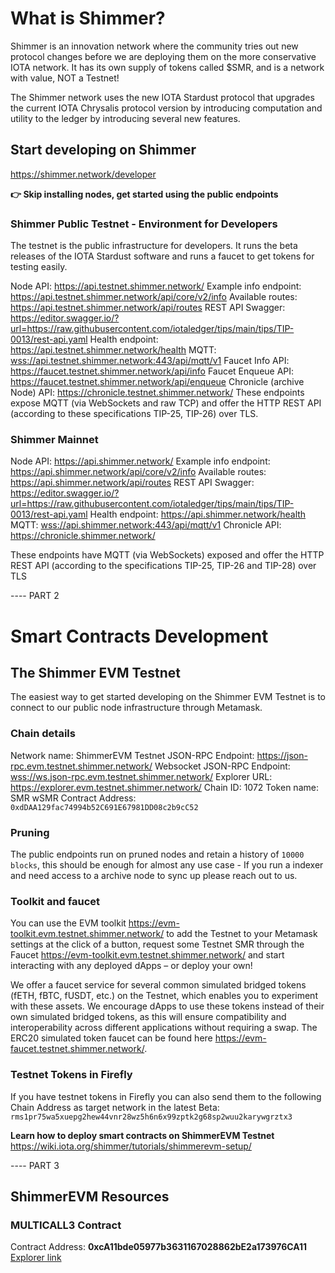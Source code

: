 # What is Shimmer?
Shimmer is an innovation network where the community tries out new protocol changes before we are deploying them on the more conservative IOTA network. It has its own supply of tokens called $SMR, and is a network with value, NOT a Testnet!

The Shimmer network uses the new IOTA Stardust protocol that upgrades the current IOTA Chrysalis protocol version by introducing computation and utility to the ledger by introducing several new features.

## Start developing on Shimmer
<https://shimmer.network/developer>

**👉  Skip installing nodes, get started using the public endpoints**

### Shimmer Public Testnet - Environment for Developers
The testnet is the public infrastructure for developers. It runs the beta releases of the IOTA Stardust software and runs a faucet to get tokens for testing easily.

Node API: <https://api.testnet.shimmer.network/>
Example info endpoint: <https://api.testnet.shimmer.network/api/core/v2/info>
Available routes: <https://api.testnet.shimmer.network/api/routes>
REST API Swagger: <https://editor.swagger.io/?url=https://raw.githubusercontent.com/iotaledger/tips/main/tips/TIP-0013/rest-api.yaml>
Health endpoint: <https://api.testnet.shimmer.network/health>
MQTT: <wss://api.testnet.shimmer.network:443/api/mqtt/v1>
Faucet Info API: <https://faucet.testnet.shimmer.network/api/info>
Faucet Enqueue API: <https://faucet.testnet.shimmer.network/api/enqueue>
Chronicle (archive Node) API: <https://chronicle.testnet.shimmer.network/>
These endpoints expose MQTT (via WebSockets and raw TCP) and offer the HTTP REST API (according to these specifications TIP-25, TIP-26) over TLS.

### Shimmer Mainnet

Node API: <https://api.shimmer.network/>
Example info endpoint: <https://api.shimmer.network/api/core/v2/info>
Available routes: <https://api.shimmer.network/api/routes>
REST API Swagger: <https://editor.swagger.io/?url=https://raw.githubusercontent.com/iotaledger/tips/main/tips/TIP-0013/rest-api.yaml>
Health endpoint: <https://api.shimmer.network/health>
MQTT: <wss://api.shimmer.network:443/api/mqtt/v1>
Chronicle API: <https://chronicle.shimmer.network/>

These endpoints have MQTT (via WebSockets) exposed and offer the HTTP REST API (according to the specifications TIP-25, TIP-26 and TIP-28) over TLS 

---- PART 2

# Smart Contracts Development
## The Shimmer EVM Testnet

The easiest way to get started developing on the Shimmer EVM Testnet is to connect to our public node infrastructure through Metamask. 

### Chain details
Network name: ShimmerEVM Testnet
JSON-RPC Endpoint: <https://json-rpc.evm.testnet.shimmer.network/>
Websocket JSON-RPC Endpoint: <wss://ws.json-rpc.evm.testnet.shimmer.network/>
Explorer URL: <https://explorer.evm.testnet.shimmer.network/>
Chain ID: 1072
Token name: SMR
wSMR Contract Address: `0xdDAA129fac74994b52C691E67981DD08c2b9cC52` 

### Pruning
The public endpoints run on pruned nodes and retain a history of `10000 blocks`, this should be enough for almost any use case - If you run a indexer and need access to a archive node to sync up please reach out to us.

### Toolkit and faucet
You can use the EVM toolkit <https://evm-toolkit.evm.testnet.shimmer.network/> to add the Testnet to your Metamask settings at the click of a button, request some Testnet SMR through the Faucet <https://evm-toolkit.evm.testnet.shimmer.network/> and start interacting with any deployed dApps – or deploy your own!

We offer a faucet service for several common simulated bridged tokens (fETH, fBTC, fUSDT, etc.) on the Testnet, which enables you to experiment with these assets. We encourage dApps to use these tokens instead of their own simulated bridged tokens, as this will ensure compatibility and interoperability across different applications without requiring a swap. The ERC20 simulated token faucet can be found here <https://evm-faucet.testnet.shimmer.network/>.

### Testnet Tokens in Firefly
If you have testnet tokens in Firefly you can also send them to the following Chain Address as target network in the latest Beta: `rms1pr75wa5xuepg2hew44vnr28wz5h6n6x99zptk2g68sp2wuu2karywgrztx3`

**Learn how to deploy smart contracts on ShimmerEVM Testnet**
<https://wiki.iota.org/shimmer/tutorials/shimmerevm-setup/>

---- PART 3

## ShimmerEVM Resources
### MULTICALL3 Contract
Contract Address: **0xcA11bde05977b3631167028862bE2a173976CA11**  
[Explorer link](https://explorer.evm.shimmer.network/address/0xcA11bde05977b3631167028862bE2a173976CA11?tab=contract)
